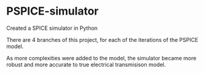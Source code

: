 # PSPICE-simulator
Created a SPICE simulator in Python


There are 4 branches of this project, for each of the iterations of the PSPICE model. 

As more complexities were added to the model, the simulator became more robust and more accurate to true electrical transmisison model. 
